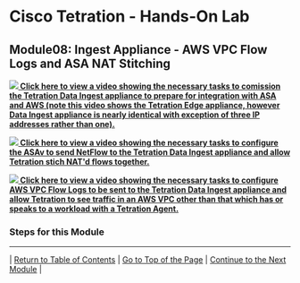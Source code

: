 # Cisco Tetration - Hands-On Lab
  
## Module08: Ingest Appliance - AWS VPC Flow Logs and ASA NAT Stitching

<a href="https://cisco-tetration-hol-content.s3.amazonaws.com/videos/09a_Comissioning_Tetration_Edge_Appliance.mp4" style="font-weight:bold" title="Data Ingest Appliance and ASAv NAT Flow Stiching"><img src="https://onstakinc.github.io/cisco-tetration-hol/labguide/diagrams/images/video_icon_mini.png"> Click here to view a video showing the necessary tasks to comission the Tetration Data Ingest appliance to prepare for integration with ASA and AWS (note this video shows the Tetration Edge appliance, however Data Ingest appliance is nearly identical with exception of three IP addresses rather than one).</a>

<a href="https://cisco-tetration-hol-content.s3.amazonaws.com/videos/08a_Tetration_Data_Ingest_-_ASAv.mp4" style="font-weight:bold" title="Data Ingest Appliance and ASAv NAT Flow Stiching"><img src="https://onstakinc.github.io/cisco-tetration-hol/labguide/diagrams/images/video_icon_mini.png"> Click here to view a video showing the necessary tasks to configure the ASAv to send NetFlow to the Tetration Data Ingest appliance and allow Tetration stich NAT'd flows together.</a>


<a href="" style="font-weight:bold" title="Data Ingest Appliance and AWS VPC Flow Logs"><img src="https://onstakinc.github.io/cisco-tetration-hol/labguide/diagrams/images/video_icon_mini.png"> Click here to view a video showing the necessary tasks to configure AWS VPC Flow Logs to be sent to the Tetration Data Ingest appliance and allow Tetration to see traffic in an AWS VPC other than that which has or speaks to a workload with a Tetration Agent.</a>

### Steps for this Module  

---

| [Return to Table of Contents](https://onstakinc.github.io/cisco-tetration-hol/labguide/) | [Go to Top of the Page](https://onstakinc.github.io/cisco-tetration-hol/labguide/module08/) | [Continue to the Next Module](https://onstakinc.github.io/cisco-tetration-hol/labguide/module09/) |